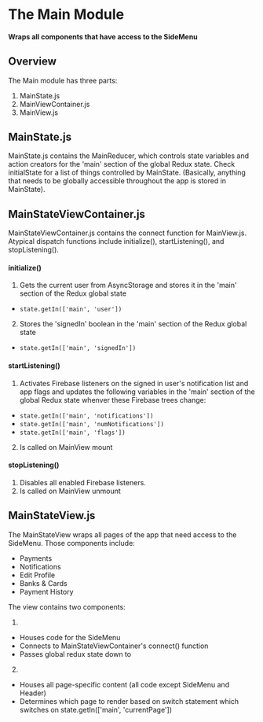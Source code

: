 # The Main Module
#### Wraps all components that have access to the SideMenu

## Overview
The Main module has three parts:
1. MainState.js
2. MainViewContainer.js
3. MainView.js

## MainState.js
MainState.js contains the MainReducer, which controls state variables and action
creators for the 'main' section of the global Redux state. Check initialState for
a list of things controlled by MainState. (Basically, anything that needs to be
globally accessible throughout the app is stored in MainState).

## MainStateViewContainer.js
MainStateViewContainer.js contains the connect function for MainView.js. Atypical
dispatch functions include initialize(), startListening(), and stopListening().

#### initialize()
1. Gets the current user from AsyncStorage and stores it in the 'main' section of
the Redux global state
* `state.getIn(['main', 'user'])`
2. Stores the 'signedIn' boolean in the 'main' section of the Redux global state
* `state.getIn(['main', 'signedIn'])`

#### startListening()
1. Activates Firebase listeners on the signed in user's notification list and app flags
and updates the following variables in the 'main' section of the global Redux state
whenver these Firebase trees change:
* `state.getIn(['main', 'notifications'])`
* `state.getIn(['main', 'numNotifications'])`
* `state.getIn(['main', 'flags'])`
2. Is called on MainView mount

#### stopListening()
1. Disables all enabled Firebase listeners.
2. Is called on MainView unmount


## MainStateView.js
The MainStateView wraps all pages of the app that need access to the SideMenu.
Those components include:
* Payments
* Notifications
* Edit Profile
* Banks & Cards
* Payment History

The view contains two components:
1. <Main />
* Houses code for the SideMenu
* Connects to MainStateViewContainer's connect() function
* Passes global redux state down to <InnerContent />
2. <InnerContent />
* Houses all page-specific content (all code except SideMenu and Header)
* Determines which page to render based on switch statement which switches on
state.getIn(['main', 'currentPage'])
